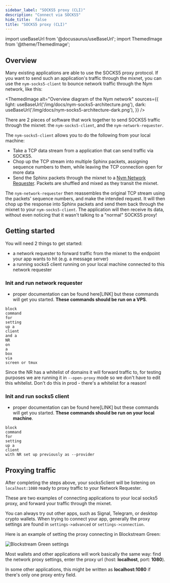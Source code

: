 ```yaml
---
sidebar_label: "SOCKS5 proxy (CLI)"
description: "Connect via SOCKS5"
hide_title:  false
title: "SOCKS5 proxy (CLI)"
---
```


import useBaseUrl from '@docusaurus/useBaseUrl';
import ThemedImage from '@theme/ThemedImage';

## Overview

Many existing applications are able to use the SOCKS5 proxy protocol. If you want to send such an application's traffic through the mixnet, you can use the `nym-socks5-client` to bounce network traffic through the Nym network, like this:

<ThemedImage
  alt="Overview diagram of the Nym network"
  sources={{
    light: useBaseUrl('/img/docs/nym-socks5-architecture.png'),
    dark: useBaseUrl('/img/docs/nym-socks5-architecture-dark.png'),
  }}
/>

There are 2 pieces of software that work together to send SOCKS5 traffic through the mixnet: the `nym-socks5-client`, and the `nym-network-requester`. 

The `nym-socks5-client` allows you to do the following from your local machine:
* Take a TCP data stream from a application that can send traffic via SOCKS5. 
* Chop up the TCP stream into multiple Sphinx packets, assigning sequence numbers to them, while leaving the TCP connection open for more data
* Send the Sphinx packets through the mixnet to a [Nym Network Requester](/docs/stable/mixnet-infrastructure/nodes/network-requester). Packets are shuffled and mixed as they transit the mixnet.

The `nym-network-requester` then reassembles the original TCP stream using the packets' sequence numbers, and make the intended request. It will then chop up the response into Sphinx packets and send them back through the mixnet to your  `nym-socks5-client`. The application will then receive its data, without even noticing that it wasn't talking to a "normal" SOCKS5 proxy!

## Getting started 

You will need 2 things to get started: 
- a network requester to forward traffic from the mixnet to the endpoint your app wants to hit (e.g. a message server)
- a running socks5 client running on your local machine connected to this network requester 

### Init and run network requester 

* proper documentation can be found here[LINK] but these commands will get you started. **These commands should be run on a VPS**. 

```
block 
command 
for 
setting 
up a 
client 
and a 
NR 
on 
a 
box 
via 
screen or tmux 

``` 

Since the NR has a whitelist of domains it will forward traffic to, for testing purposes we are running it in `--open-proxy` mode so we don't have to edit this whitelist. Don't do this in prod - there's a whitelist for a reason!

### Init and run socks5 client 

* proper documentation can be found here[LINK] but these commands will get you started. **These commands should be run on your local machine**. 

```
block 
command 
for 
setting 
up a 
client 
with NR set up previously as --provider

``` 


## Proxying traffic

After completing the steps above, your socks5client will be listening on `localhost:1080` ready to proxy traffic to your Network Requester. 

These are two examples of connecting applications to your local socks5 proxy, and forward your traffic through the mixnet. 

You can always try out other apps, such as Signal, Telegram, or desktop crypto wallets. When trying to connect your app, generally the proxy settings are found in `settings->advanced` or `settings->connection`. 

Here is an example of setting the proxy connecting in Blockstream Green:

![Blockstream Green settings](/img/docs/wallet-proxy-settings/blockstream-green.gif)

Most wallets and other applications will work basically the same way: find the network proxy settings, enter the proxy url (host: **localhost**, port: **1080**).

In some other applications, this might be written as **localhost:1080** if there's only one proxy entry field.



